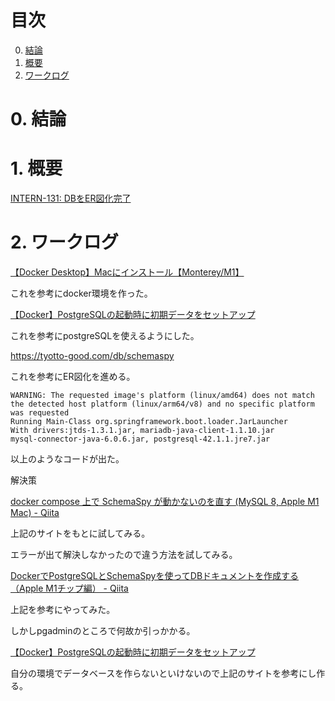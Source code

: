 # 目次

0. [結論](#結論)
1. [概要](#概要)
2. [ワークログ](#ワークログ)

# 0. 結論
 
# 1. 概要
[INTERN-131: DBをER図化完了](https://remotesalesproject.atlassian.net/browse/INTERN-131)
 

# 2. ワークログ
[【Docker Desktop】Macにインストール【Monterey/M1】 ](https://chigusa-web.com/blog/docker-desktop-mac/)

これを参考にdocker環境を作った。

[【Docker】PostgreSQLの起動時に初期データをセットアップ ](https://amateur-engineer.com/docker-compose-postgresql/)

これを参考にpostgreSQLを使えるようにした。

https://tyotto-good.com/db/schemaspy

これを参考にER図化を進める。

```
WARNING: The requested image's platform (linux/amd64) does not match the detected host platform (linux/arm64/v8) and no specific platform was requested
Running Main-Class org.springframework.boot.loader.JarLauncher
With drivers:jtds-1.3.1.jar, mariadb-java-client-1.1.10.jar
mysql-connector-java-6.0.6.jar, postgresql-42.1.1.jre7.jar
```

以上のようなコードが出た。

解決策

[docker compose 上で SchemaSpy が動かないのを直す (MySQL 8, Apple M1 Mac) - Qiita ](https://qiita.com/mikankari/items/785cb00d8b7b1f563f13)

上記のサイトをもとに試してみる。

エラーが出て解決しなかったので違う方法を試してみる。


[DockerでPostgreSQLとSchemaSpyを使ってDBドキュメントを作成する（Apple M1チップ編） - Qiita ](https://qiita.com/fakefurcoronet/items/f44ee24c94bcfc4ca6bb)

上記を参考にやってみた。

しかしpgadminのところで何故か引っかかる。


[【Docker】PostgreSQLの起動時に初期データをセットアップ ](https://amateur-engineer.com/docker-compose-postgresql/)

自分の環境でデータベースを作らないといけないので上記のサイトを参考にし作る。
